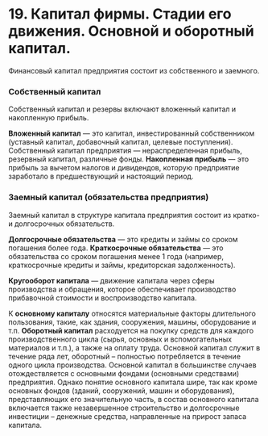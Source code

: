 # 19. Капитал фирмы. Стадии его движения. Основной и оборотный капитал.

Финансовый капитал предприятия состоит из собственного и заемного.

### Собственный капитал

Собственный капитал и резервы включают вложенный капитал и накопленную прибыль.

**Вложенный капитал** — это капитал, инвестированный собственником (уставный капитал, добавочный капитал, целевые поступления). Собственный капитал предприятия — нераспределенная прибыль, резервный капитал, различные фонды.
**Накопленная прибыль** — это прибыль за вычетом налогов и дивидендов, которую предприятие заработало в предшествующий и настоящий период.

### Заемный капитал (обязательства предприятия)

Заемный капитал в структуре капитала предприятия состоит из кратко- и долгосрочных обязательств.

**Долгосрочные обязательства** — это кредиты и займы со сроком погашения более года.
**Краткосрочные обязательства** — это обязательства со сроком погашения менее 1 года (например, краткосрочные кредиты и займы, кредиторская задолженность).

**Кругооборот капитала** — движение капитала через сферы производства и обращения, которое обеспечивает производство прибавочной стоимости и воспроизводство капитала.

К **основному капиталу** относятся материальные факторы длительного пользования, такие, как здания, сооружения, машины, оборудование и т.п. **Оборотный капитал** расходуется на покупку средств для каждого производственного цикла (сырья, основных и вспомогательных материалов и т.п.), а также на оплату труда. Основной капитал служит в течение ряда лет, оборотный – полностью потребляется в течение одного цикла производства.
Основной капитал в большинстве случаев отождествляется с основными фондами (основными средствами) предприятия. Однако понятие основного капитала шире, так как кроме основных фондов (зданий, сооружений, машин и оборудования), представляющих его значительную часть, в состав основного капитала включается также незавершенное строительство и долгосрочные инвестиции – денежные средства, направленные на прирост запаса капитала.